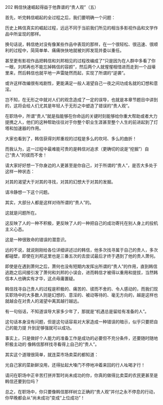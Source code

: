 202 韩信快速崛起得益于他靠谱的“贵人观”（五）



首先，听完韩信崛起的全过程之后，我们要明确一个问题：

历史上韩信真实的崛起过程，远远不同于当前我们所见的相当多影视作品和文学作品中所呈现的那样。

换句话说，韩信绝对没有像某些作品中表现的那样，在一个很轻松、很迅速、很顺利的过程中，简简单单、痛痛快快地就被刘邦发现并委以重任。

甚至更有影视作品把韩信和刘邦相见的过程改编成了“只是因为在人群中多看了你一眼，刘邦再也不能忘掉韩信的容颜”，然后两个人就惺惺相惜进而走到一个战壕里来，然后韩信也就平地一声雷陡然而起，实现了所谓的“逆袭”。

或许这样改编很有戏剧性，更能满足一般人渴望自己一夜之间功成名就的幻想和意淫。

岂不知，在无形之中就对人们的观念造成了一定的误导，也就是本章节题目中讲到的，这将会给人们尤其是年轻人于无形之中塑造了错误的“贵人观”。



在职场中，所谓“贵人”就是指能够在你命运的关键时刻能够给你重大帮助或者大力提携之人，他们的这种帮助往往对于你整个职业生涯甚至整个人生的前进起到了灯塔和加速器的作用。

大家也看到了，韩信获得刘邦重视的过程是多么的坎坷、多么的曲折！

而我认为，这一过程中最难能可贵的是韩信对追求（更确切的说是“挖掘”）自己“贵人”的锲而不舍！

请大家好好想一下你身边的人更甚至是你自己，对于所谓的“贵人”，是否大多处于这样一种状态：

对其的渴望大于对其的寻找，对其的幻想大于对其的发掘。

请冷静想一下这个问题。

其实，大部分人都是这样对待所谓的“贵人”的。

这就是问题所在。

这反映了人的一种不积极，更反映了人的一种把自己的成功寄托在别人身上的投机主义心态。

这是一种很致命的错误的潜意识。



远的不说，就说刚刚给各位详细讲述过的韩信，他多次找寻属于自己的贵人，多次都碰壁，即使在刘邦这里也是三番五次的去尝试最后才终于遇到了他的贵人萧何。

即使是在遇到萧何之后，萧何也没有短期内发挥出所谓的“贵人”的作用，直到韩信逃跑之后间接引发了萧何和刘邦的小误会，进而韩信才被得以重用和提拔，当然韩信本人也确实有才华，这点毋庸置疑。

韩信找寻自己贵人的过程是积极的、痛苦的、锲而不舍的、令人感动的，而我们现实职场中的大多数人则是幻想的、意淫的、被动等待的、毫无方向的，越是这样也就越会在对贵人的渴望中离其越行越远。



有一句俗话，不知道误导大家多少年了，那就是“机遇总是留给有准备的人”。

这句话本身没有问题，但是这句话容易对大家造成一种错误的暗示，似乎只要把自己的能力提
升到足够强就可以成功。

事实上，只是做好个人能力的准备工作是成功的必要但不充分条件，还要随时随地积极主动的
像韩信那样找寻看得上自己的“贵人”。

其实这个道理很简单，就连菜市场卖菜的都知道：

光自己家的菜新鲜没用，还得扯起大嗓门不停地冲着来回的行人吆喝才行！

请问在职场中正辛苦打拼并暂时尚未成功的你，你真的做得比卖菜的农民更甚至是韩信还要到位吗？

总之，在职场中，你只要像韩信那样树立正确的“贵人观”并付之永不停息的行动，你早晚都会从“尚未成功”变成“上位成功”！

